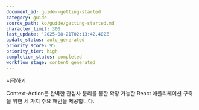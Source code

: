 ```yaml
---
document_id: guide--getting-started
category: guide
source_path: ko/guide/getting-started.md
character_limit: 300
last_update: '2025-08-21T02:13:42.402Z'
update_status: auto_generated
priority_score: 95
priority_tier: high
completion_status: completed
workflow_stage: content_generated
---
```

시작하기

Context-Action은 완벽한 관심사 분리를 통한 확장 가능한 React 애플리케이션 구축을 위한 세 가지 주요 패턴을 제공합니다.
